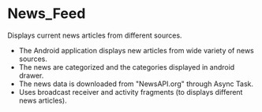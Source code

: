 # News_Feed
Displays current news articles from different sources.

- The Android application displays new articles from wide variety of news sources.
- The news are categorized and the categories displayed in android drawer.
- The news data is downloaded from "NewsAPI.org" through Async Task.
- Uses broadcast receiver and activity fragments (to displays different news articles).
